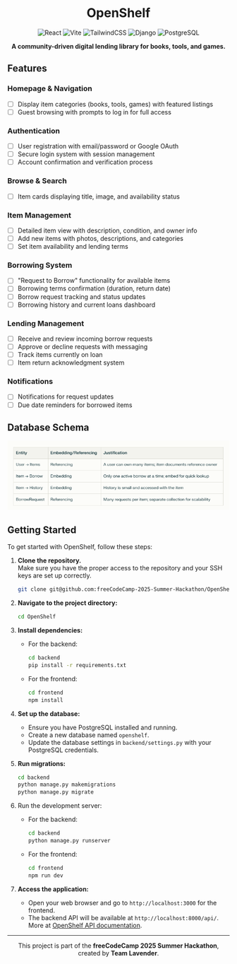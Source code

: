 <div align="center">

# OpenShelf

![React](https://img.shields.io/badge/React-20232A?style=flat-square&logo=react&logoColor=61DAFB)
![Vite](https://img.shields.io/badge/Vite-646CFF?style=flat-square&logo=vite&logoColor=white)
![TailwindCSS](https://img.shields.io/badge/Tailwind_CSS-38B2AC?style=flat-square&logo=tailwind-css&logoColor=white)
![Django](https://img.shields.io/badge/Django-092E20?style=flat-square&logo=django&logoColor=white)
![PostgreSQL](https://img.shields.io/badge/PostgreSQL-4169E1?style=flat-square&logo=postgresql&logoColor=white)

**A community-driven digital lending library for books, tools, and games.**

</div>

## Features

### Homepage & Navigation
- [ ] Display item categories (books, tools, games) with featured listings
- [ ] Guest browsing with prompts to log in for full access

### Authentication
- [ ] User registration with email/password or Google OAuth
- [ ] Secure login system with session management
- [ ] Account confirmation and verification process

### Browse & Search
- [ ] Item cards displaying title, image, and availability status

### Item Management
- [ ] Detailed item view with description, condition, and owner info
- [ ] Add new items with photos, descriptions, and categories
- [ ] Set item availability and lending terms

### Borrowing System
- [ ] "Request to Borrow" functionality for available items
- [ ] Borrowing terms confirmation (duration, return date)
- [ ] Borrow request tracking and status updates
- [ ] Borrowing history and current loans dashboard

### Lending Management
- [ ] Receive and review incoming borrow requests
- [ ] Approve or decline requests with messaging
- [ ] Track items currently on loan
- [ ] Item return acknowledgment system

### Notifications
- [ ] Notifications for request updates
- [ ] Due date reminders for borrowed items

## Database Schema
![OpenShelf Database Relationships](OpenShelfDatabase.PNG)


## Getting Started
To get started with OpenShelf, follow these steps:

1. **Clone the repository.**  
   Make sure you have the proper access to the repository and your SSH keys are set up correctly.
   ```bash
   git clone git@github.com:freeCodeCamp-2025-Summer-Hackathon/OpenShelf.git

   ```
2. **Navigate to the project directory:**
   ```bash
   cd OpenShelf
   ```

3. **Install dependencies:**
   - For the backend:
     ```bash
     cd backend
     pip install -r requirements.txt
     ```
   - For the frontend:
     ```bash
     cd frontend
     npm install
     ```  

4. **Set up the database:**
   - Ensure you have PostgreSQL installed and running.
   - Create a new database named `openshelf`.
   - Update the database settings in `backend/settings.py` with your PostgreSQL credentials.  

5. **Run migrations:**
   ```bash
   cd backend
   python manage.py makemigrations
   python manage.py migrate
   ```
6. Run the development server:
   - For the backend:
     ```bash
     cd backend
     python manage.py runserver
     ```
   - For the frontend:
     ```bash
     cd frontend
     npm run dev
     ```

7. **Access the application:**
   - Open your web browser and go to `http://localhost:3000` for the frontend.
   - The backend API will be available at `http://localhost:8000/api/`. More at [OpenShelf API documentation](backend/README.md).

---

<div align="center">
  This project is part of the <strong>freeCodeCamp 2025 Summer Hackathon</strong>, created by <strong>Team Lavender</strong>.
</div>
